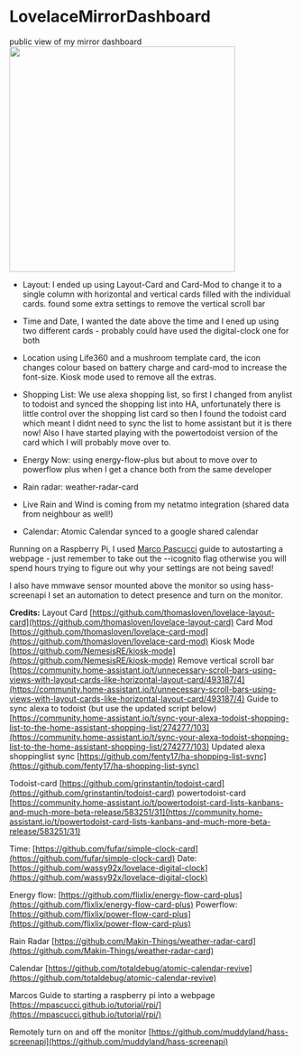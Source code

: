 # LovelaceMirrorDashboard
public view of my mirror dashboard
<a href="Mirror-small.png"><img src="Mirror-small.png" height=400></a>
* Layout: I ended up using Layout-Card and Card-Mod to change it to a single column with horizontal and vertical cards filled with the individual cards. found some extra settings to remove the vertical scroll bar

* Time and Date, I wanted the date above the time and I ened up using two different cards - probably could have used the digital-clock one for both

* Location using Life360 and a mushroom template card, the icon changes colour based on battery charge and card-mod to increase the font-size. Kiosk mode used to remove all the extras.

* Shopping List: We use alexa shopping list, so first I changed from anylist to todoist and synced the shopping list into HA, unfortunately there is little control over the shopping list card so then I found the todoist card which meant I didnt need to sync the list to home assistant but it is there now!  Also I have started playing with the powertodoist version of the card which I will probably move over to.

* Energy Now: using energy-flow-plus but about to move over to powerflow plus when I get a chance both from the same developer

* Rain radar: weather-radar-card

* Live Rain and Wind is coming from my netatmo integration (shared data from neighbour as well!)

* Calendar: Atomic Calendar synced to a google shared calendar

Running on a Raspberry Pi, I used [Marco Pascucci](https://mpascucci.github.io/)  guide to autostarting a webpage - just remember to take out the --icognito flag otherwise you will spend hours trying to figure out why your settings are not being saved!

I also have mmwave sensor mounted above the monitor so using hass-screenapi I set an automation to detect presence and turn on the monitor.


**Credits:** 
Layout Card [https://github.com/thomasloven/lovelace-layout-card](https://github.com/thomasloven/lovelace-layout-card)
Card Mod [https://github.com/thomasloven/lovelace-card-mod](https://github.com/thomasloven/lovelace-card-mod)
Kiosk Mode [https://github.com/NemesisRE/kiosk-mode](https://github.com/NemesisRE/kiosk-mode)
Remove vertical scroll bar [https://community.home-assistant.io/t/unnecessary-scroll-bars-using-views-with-layout-cards-like-horizontal-layout-card/493187/4](https://community.home-assistant.io/t/unnecessary-scroll-bars-using-views-with-layout-cards-like-horizontal-layout-card/493187/4)
Guide to sync alexa to todoist (but use the updated script below) [https://community.home-assistant.io/t/sync-your-alexa-todoist-shopping-list-to-the-home-assistant-shopping-list/274277/103](https://community.home-assistant.io/t/sync-your-alexa-todoist-shopping-list-to-the-home-assistant-shopping-list/274277/103)
Updated alexa shoppinglist sync [https://github.com/fenty17/ha-shopping-list-sync](https://github.com/fenty17/ha-shopping-list-sync)


Todoist-card [https://github.com/grinstantin/todoist-card](https://github.com/grinstantin/todoist-card)
powertodoist-card [https://community.home-assistant.io/t/powertodoist-card-lists-kanbans-and-much-more-beta-release/583251/31](https://community.home-assistant.io/t/powertodoist-card-lists-kanbans-and-much-more-beta-release/583251/31)

Time: [https://github.com/fufar/simple-clock-card](https://github.com/fufar/simple-clock-card)
Date: [https://github.com/wassy92x/lovelace-digital-clock](https://github.com/wassy92x/lovelace-digital-clock)

Energy flow: [https://github.com/flixlix/energy-flow-card-plus](https://github.com/flixlix/energy-flow-card-plus)
Powerflow:[https://github.com/flixlix/power-flow-card-plus](https://github.com/flixlix/power-flow-card-plus)

Rain Radar [https://github.com/Makin-Things/weather-radar-card](https://github.com/Makin-Things/weather-radar-card)

Calendar [https://github.com/totaldebug/atomic-calendar-revive](https://github.com/totaldebug/atomic-calendar-revive)

Marcos Guide to starting a raspberry pi into a webpage [https://mpascucci.github.io/tutorial/rpi/](https://mpascucci.github.io/tutorial/rpi/)

Remotely turn on and off the monitor [https://github.com/muddyland/hass-screenapi](https://github.com/muddyland/hass-screenapi)
